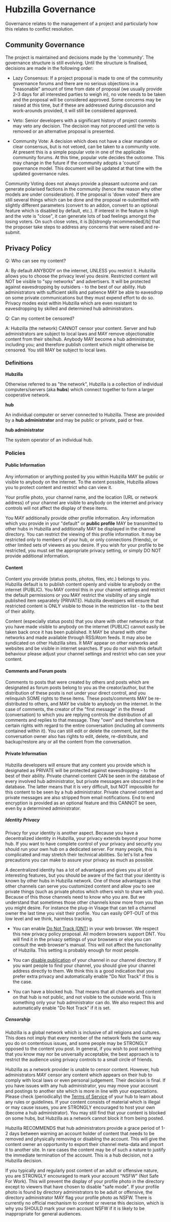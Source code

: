 # Hubzilla Governance
Governance relates to the management of a project and particularly how this relates to conflict resolution.

## Community Governance
The project is maintained and decisions made by the 'community'. The governance structure is still evolving. Until the structure is finalised, decisions are made in the following order:

* Lazy Consensus: If a project proposal is made to one of the community governance forums and there are no serious objections in a "reasonable" amount of time from date of proposal (we usually provide 2-3 days for all interested parties to weigh in), no vote needs to be taken and the proposal will be considered approved. Some concerns may be raised at this time, but if these are addressed during discussion and work-arounds provided, it will still be considered approved. 

* Veto: Senior developers with a significant history of project commits may veto any decision. The decision may not proceed until the veto is removed or an alternative proposal is presented.

* Community Vote: A decision which does not have a clear mandate or clear consensus, but is not vetoed, can be taken to a community vote. At present this is a simple popular vote in one of the applicable community forums.  At this time, popular vote decides the outcome. This may change in the future if the community adopts a 'council' governance model. This document will be updated at that time with the updated governance rules. 

Community Voting does not always provide a pleasant outcome and can generate polarised factions in the community (hence the reason why other models are under consideration). If the proposal is 'down voted' there are still several things which can be done and the proposal re-submitted with slightly different parameters (convert to an addon, convert to an optional feature which is disabled by default, etc.). If interest in the feature is high and the vote is "close", it can generate lots of bad feelings amongst the losing voters. On such close votes, it is [b]strongly recommended[/b] that the proposer take steps to address any concerns that were raised and re-submit.
 

## Privacy Policy

Q: Who can see my content?
 
A: By default ANYBODY on the internet, UNLESS you restrict it. Hubzilla allows you to choose the privacy level you desire. Restricted content will NOT be visible to "spy networks" and advertisers. It will be protected against eavesdropping by outsiders - to the best of our ability. Hub administrators with sufficient skills and patience MAY be able to eavesdrop on some private communications but they must expend effort to do so. Privacy modes exist within Hubzilla which are even resistant to eavesdropping by skilled and determined hub administrators.    

Q: Can my content be censored?

A: Hubzilla (the network) CANNOT censor your content. Server and hub administrators are subject to local laws and MAY remove objectionable content from their site/hub. Anybody MAY become a hub administrator, including you; and therefore publish content which might otherwise be censored. You still MAY be subject to local laws.   


### Definitions

**Hubzilla** 

Otherwise referred to as "the network", Hubzilla is a collection of individual computers/servers (aka **hubs**) which connect together to form a larger cooperative network. 

**hub** 

An individual computer or server connected to Hubzilla. These are provided by a **hub administrator** and may be public or private, paid or free.

**hub administrator**

The system operator of an individual hub. 

### Policies

#### **Public Information**

Any information or anything posted by you within Hubzilla MAY be public or visible to anybody on the internet. To the extent possible, Hubzilla allows you to protect content and restrict who can view it.

Your profile photo, your channel name, and the location (URL or network address) of your channel are visible to anybody on the internet and privacy controls will not affect the display of these items. 

You MAY additionally provide other profile information. Any information which you provide in your "default" or **public profile** MAY be transmitted to other hubs in Hubzilla and additionally MAY be displayed in the channel directory. You can restrict the viewing of this profile information. It may be restricted only to members of your hub, or only connections (friends), or other limited sets of viewers as you desire. If you wish for your profile to be restricted, you must set the appropriate privacy setting, or simply DO NOT provide additional information. 

#### **Content**

Content you provide (status posts, photos, files, etc.) belongs to you. Hubzilla default is to publish content openly and visible to anybody on the internet (PUBLIC). You MAY control this in your channel settings and restrict the default permissions or you MAY restrict the visibility of any single published item separately (PRIVATE). Hubzilla developers will ensure that restricted content is ONLY visible to those in the restriction list - to the best of their ability. 

Content (especially status posts) that you share with other networks or that you have made visible to anybody on the internet (PUBLIC) cannot easily be taken back once it has been published. It MAY be shared with other networks and made available through RSS/Atom feeds. It may also be syndicated on other Hubzilla sites. It MAY appear on other networks and websites and be visible in internet searches. If you do not wish this default behaviour please adjust your channel settings and restrict who can see your content. 

#### **Comments and Forum posts**

Comments to posts that were created by others and posts which are designated as forum posts belong to you as the creator/author, but the distribution of these posts is not under your direct control, and you relinquish SOME rights to these items. These posts/comments MAY be re-distributed to others, and MAY be visible to anybody on the internet. In the case of comments, the creator of the "first message" in the thread (conversation) to which you are replying controls the distribution of all comments and replies to that message. They "own" and therefore have certain rights with regard to the entire conversation (including all comments contained within it). You can still edit or delete the comment, but the conversation owner also has rights to edit, delete, re-distribute, and backup/restore any or all the content from the conversation. 

#### **Private Information**

Hubzilla developers will ensure that any content you provide which is designated as PRIVATE will be protected against eavesdropping - to the best of their ability. Private channel content CAN be seen in the database of every involved hub administrator, but private messages are obscured in the database. The latter means that it is very difficult, but NOT impossible for this content to be seen by a hub administrator. Private channel content and private messages are also stripped from email notifications. End to end encryption is provided as an optional feature and this CANNOT be seen, even by a determined administrator.  

##### Identity Privacy

Privacy for your identity is another aspect. Because you have a decentralized identity in Hubzilla, your privacy extends beyond your home hub. If you want to have complete control of your privacy and security you should run your own hub on a dedicated server. For many people, this is complicated and may stretch their technical abilities. So let's list a few precautions you can make to assure your privacy as much as possible.

A decentralized identity has a lot of advantages and gives you al lot of interesting features, but you should be aware of the fact that your identity is known by other hubs in Hubzilla network. One of those advantages is that other channels can serve you customized content and allow you to see private things (such as private photos which others wish to share with you). Because of this those channels need to know who you are. But we understand that sometimes those other channels know more from you than you might desire. For instance the plug-in Visage that can tell a channel owner the last time you visit their profile. You can easily OPT-OUT of this low level and we think, harmless tracking.

* You can enable [Do Not Track (DNT)](http://donottrack.us/) in your web browser. We respect this new privacy policy proposal. All modern browsers support DNT. You will find it in the privacy settings of your browsers or else you can consult the web browser's manual. This will not affect the functionality of Hubzilla. This setting is probably enough for most people.

* You can [disable publication](settings) of your channel in our channel directory. If you want people to find your channel, you should give your channel address directly to them. We think this is a good indication that you prefer extra privacy and automatically enable "Do Not Track" if this is the case.

* You can have a blocked hub. That means that all channels and content on that hub is not public, and not visible to the outside world. This is something only your hub administrator can do. We also respect this and automatically enable "Do Not Track" if it is set.

##### Censorship

Hubzilla is a global network which is inclusive of all religions and cultures. This does not imply that every member of the network feels the same way you do on contentious issues, and some people may be STRONGLY opposed to the content you post. In general, if you wish to post something that you know may nor be universally acceptable, the best approach is to restrict the audience using privacy controls to a small circle of friends. 

Hubzilla as a network provider is unable to censor content. However, hub administrators MAY censor any content which appears on their hub to comply with local laws or even personal judgement. Their decision is final. If you have issues with any hub administrator, you may move your account and postings to another site which is more in line with your expectations. Please check (periodically) the [Terms of Service](help/TermsOfService) of your hub to learn about any rules or guidelines. If your content consists of material which is illegal or may cause issues, you are STRONGLY encouraged to host your own (become a hub administrator). You may still find that your content is blocked on some hubs, but Hubzilla as a network cannot block it from being posted.

Hubzilla RECOMMENDS that hub administrators provide a grace period of 1-2 days between warning an account holder of content that needs to be removed and physically removing or disabling the account. This will give the content owner an opportunity to export their channel meta-data and import it to another site. In rare cases the content may be of such a nature to justify the immediate termination of the account. This is a hub decision, not a Hubzilla decision. 

If you typically and regularly post content of an adult or offensive nature, you are STRONGLY encouraged to mark your account "NSFW" (Not Safe For Work). This will prevent the display of your profile photo in the directory except to viewers that have chosen to disable "safe mode". If your profile photo is found by directory administrators to be adult or offensive, the directory administrator MAY flag your profile photo as NSFW. There is currently no official mechanism to contest or reverse this decision, which is why you SHOULD mark your own account NSFW if it is likely to be inappropriate for general audiences. 


